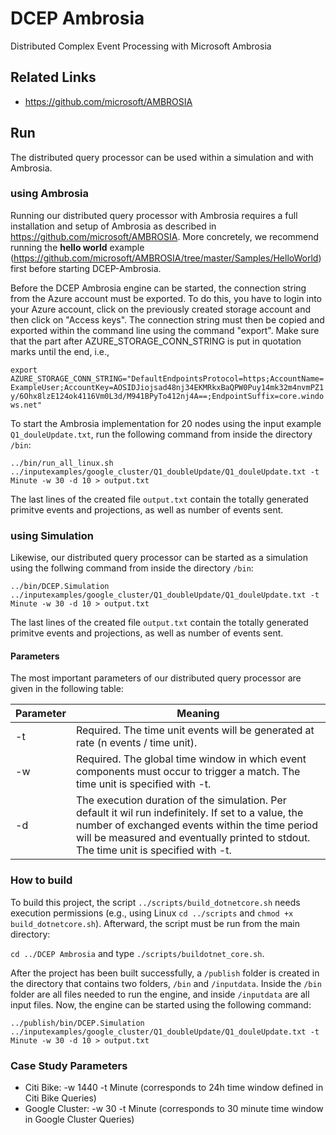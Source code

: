 # DCEP Ambrosia
Distributed Complex Event Processing with Microsoft Ambrosia

## Related Links
- https://github.com/microsoft/AMBROSIA

## Run

The distributed query processor can be used within a simulation and with Ambrosia.


### using Ambrosia
Running our distributed query processor with Ambrosia requires a full installation and setup of Ambrosia as described in https://github.com/microsoft/AMBROSIA.
More concretely, we recommend running the **hello world** example (https://github.com/microsoft/AMBROSIA/tree/master/Samples/HelloWorld) first before starting DCEP-Ambrosia.

Before the DCEP Ambrosia engine can be started, the connection string from the Azure account must be exported. To do this, you have to login into your Azure account, click on the previously created storage account and then click on "Access keys". The connection string must then be copied and exported within the command line using the command "export". Make sure that the part after AZURE_STORAGE_CONN_STRING is put in quotation marks until the end, i.e.,

`export AZURE_STORAGE_CONN_STRING="DefaultEndpointsProtocol=https;AccountName=ExampleUser;AccountKey=AOSIDJiojsad48nj34EKMRkxBaQPW0Puy14mk32m4nvmPZ1y/6Ohx8lzE124ok4116Vm0L3d/M941BPyTo412nj4A==;EndpointSuffix=core.windows.net"`

To start the Ambrosia implementation for 20 nodes using the input example `Q1_douleUpdate.txt`, run the following command from inside the directory `/bin`:

`../bin/run_all_linux.sh ../inputexamples/google_cluster/Q1_doubleUpdate/Q1_douleUpdate.txt -t Minute -w 30 -d 10 > output.txt`

The last lines of the created file `output.txt` contain the totally generated primitve events and projections, as well as number of events sent.

### using Simulation

Likewise, our distributed query processor can be started as a simulation using the follwing command from inside the directory `/bin`:

`../bin/DCEP.Simulation ../inputexamples/google_cluster/Q1_doubleUpdate/Q1_douleUpdate.txt -t Minute -w 30 -d 10 > output.txt`

The last lines of the created file `output.txt` contain the totally generated primitve events and projections, as well as number of events sent.

#### Parameters

The most important parameters of our distributed query processor are given in the following table:

Parameter | Meaning
------------ | -------------
-t| Required. The time unit events will be generated at rate (n events / time unit).
 -w | Required. The global time window in which event components must occur to trigger a match. The time unit is specified with -t.
-d |  The execution duration of the simulation. Per default it wil run indefinitely. If set to a value, the number of exchanged events within the time period will be measured and eventually printed to stdout. The time unit is specified with -t.


### How to build
To build this project, the script `../scripts/build_dotnetcore.sh` needs execution permissions (e.g., using Linux `cd ../scripts` and `chmod +x build_dotnetcore.sh`). Afterward, the script must be run from the main directory:

`cd ../DCEP Ambrosia` and type `./scripts/buildotnet_core.sh`.

After the project has been built successfully, a `/publish` folder is created in the directory that contains two folders, `/bin` and `/inputdata`. Inside the `/bin` folder are all files needed to run the engine, and inside `/inputdata` are all input files. Now, the engine can be started using the following command:

`../publish/bin/DCEP.Simulation ../inputexamples/google_cluster/Q1_doubleUpdate/Q1_douleUpdate.txt -t Minute -w 30 -d 10 > output.txt`


### Case Study Parameters

- Citi Bike: -w 1440 -t Minute (corresponds to 24h time window defined in Citi Bike Queries)
- Google Cluster: -w 30 -t Minute (corresponds to 30 minute time window in Google Cluster Queries)

